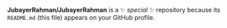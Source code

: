 
**JubayerRahman/JubayerRahman** is a ✨ _special_ ✨ repository because its `README.md` (this file) appears on your GitHub profile.

